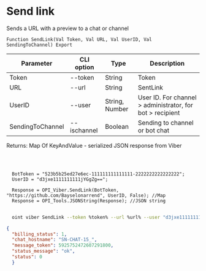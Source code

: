 ﻿---
sidebar_position: 6
---

# Send link
 Sends a URL with a preview to a chat or channel



`Function SendLink(Val Token, Val URL, Val UserID, Val SendingToChannel) Export`

  | Parameter | CLI option | Type | Description |
  |-|-|-|-|
  | Token | --token | String | Token |
  | URL | --url | String | SentLink |
  | UserID | --user | String, Number | User ID. For channel > administrator, for bot > recipient |
  | SendingToChannel | --ischannel | Boolean | Sending to channel or bot chat |

  
  Returns:  Map Of KeyAndValue - serialized JSON response from Viber

<br/>




```bsl title="Code example"
  
  BotToken = "523b5b25ed27e6ec-111111111111111-2222222222222222";
  UserID = "d3jxe1111111111jYGgZg==";
  
  Response = OPI_Viber.SendLink(BotToken, "https://github.com/Bayselonarrend", UserID, False); //Map
  Response = OPI_Tools.JSONString(Response); //JSON string
```



```sh title="CLI command example"
    
  oint viber SendLink --token %token% --url %url% --user "d3jxe1111111111jYGgZg" --ischannel %ischannel%

```

```json title="Result"
{
  "billing_status": 1,
  "chat_hostname": "SN-CHAT-15_",
  "message_token": 5925752472607291800,
  "status_message": "ok",
  "status": 0
  }
```
